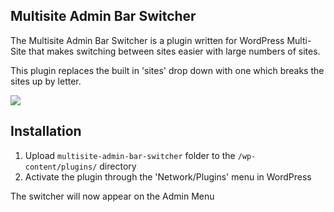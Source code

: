 Multisite Admin Bar Switcher
---------------

The Multisite Admin Bar Switcher is a plugin written for WordPress Multi-Site
that makes switching between sites easier with large numbers of sites.

This plugin replaces the built in 'sites' drop down with one which breaks the
sites up by letter.

![](https://raw.github.com/Flynsarmy/wp-multisite-admin-bar-switcher/master/screenshot-1.png)

Installation
---------------

1. Upload `multisite-admin-bar-switcher` folder to the `/wp-content/plugins/` directory
2. Activate the plugin through the 'Network/Plugins' menu in WordPress

The switcher will now appear on the Admin Menu
